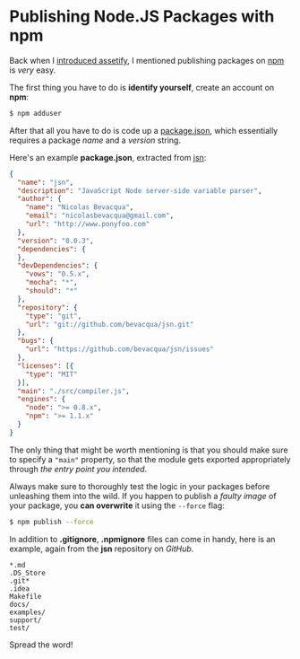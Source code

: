 # Publishing Node.JS Packages with npm #

Back when I [introduced assetify](/2013/01/18/asset-management-in-node "Asset management in Node"), I mentioned publishing packages on [npm](https://npmjs.org/ "Node Packaged Modules") is _very_ easy.

The first thing you have to do is **identify yourself**, create an account on **npm**:

```bash
$ npm adduser
```

After that all you have to do is code up a [package.json](https://npmjs.org/doc/developers.html "package.json specs"), which essentially requires a package _name_ and a _version_ string.

Here's an example **package.json**, extracted from [jsn](https://github.com/bevacqua/jsn "JSN on GitHub"):

```json
{
  "name": "jsn",
  "description": "JavaScript Node server-side variable parser",
  "author": {
    "name": "Nicolas Bevacqua",
    "email": "nicolasbevacqua@gmail.com",
    "url": "http://www.ponyfoo.com"
  },
  "version": "0.0.3",
  "dependencies": {
  },
  "devDependencies": {
    "vows": "0.5.x",
    "mocha": "*",
    "should": "*"
  },
  "repository": {
    "type": "git",
    "url": "git://github.com/bevacqua/jsn.git"
  },
  "bugs": {
    "url": "https://github.com/bevacqua/jsn/issues"
  },
  "licenses": [{
    "type": "MIT"
  }],
  "main": "./src/compiler.js",
  "engines": {
    "node": ">= 0.8.x",
    "npm": ">= 1.1.x"
  }
}
```

The only thing that might be worth mentioning is that you should make sure to specify a `"main"` property, so that the module gets exported appropriately through _the entry point you intended_.

Always make sure to thoroughly test the logic in your packages before unleashing them into the wild. If you happen to publish a _faulty image_ of your package, you **can overwrite** it using the `--force` flag:

```bash
$ npm publish --force
```
    
In addition to **.gitignore**, **.npmignore** files can come in handy, here is an example, again from the **jsn** repository on _GitHub_.

```
*.md
.DS_Store
.git*
.idea
Makefile
docs/
examples/
support/
test/
```

Spread the word!